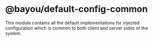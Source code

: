 @bayou/default-config-common
============================

This module contains all the default implementations for injected configuration
which is common to both client and server sides of the system.
